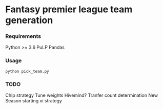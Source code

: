 # Fantasy premier league team generation

### Requirements
Python >= 3.6
PuLP
Pandas
### Usage
`python pick_team.py`
### TODO
Chip strategy
Tune weights
Hivemind?
Tranfer count determination
New Season starting xi strategy
